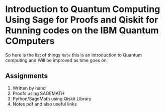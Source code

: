 # Introduction to Quantum Computing Using Sage for Proofs and Qiskit for Running codes on the IBM Quantum COmputers

So here is the list of things `Note` this is an introduction to Quantum computing and Will be improved as time goes on.

## Assignments
1. Written by hand
2. Proofs using SAGEMATH
3. Python/SageMath using Qiskit Library
4. Notes pdf and also useful links 
